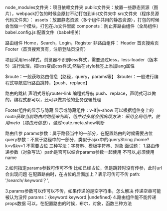 node_modules文件夹：项目依赖文件夹
public文件夹：放置一些静态资源（图片），webpack打包的时候会原封不动打包到dist文件夹中
src文件夹（程序员源代码文件夹）：
    assets：放置静态资源（多个组件共用的静态资源），打包的时候会当做一个模块，打包在Js文件里面
    componets：防止非路由组件（全局组件）
babel.config.js:配置文件（babel相关）


路由组件
Home，Search，Login，Register
非路由组件：
Header 首页搜索页
Footer（首页搜索页有，注册登陆页没有）

项目采用less样式，浏览器不识别less样式，需要通过less，less-loader（版本5）进行处理，把less变成css样式,然后在style标签上添加lang属性

$route：一般获取路由信息【路径，query，params等】
$router：一般进行编程式导航进行路由跳转，【push、replace】

路由的跳转
声明式导航router-link
编程式导航 push、replace，声明式可以做的，编程式都可以，还可以做其他的业务逻辑处理

Footer组件的显示与隐藏
显示或隐藏组件：v-if|v-show
可以根据组件身上的$route获取当前路由的路径来判断，组件过多就会很麻烦
方法：采用全局组件，使用meta（路由元信息），通过$route.meta.show判断


路由传参
params参数：属于路径当中的一部分，在配置路由的时候需要占位
query参数：不属于路径中的一部分，类似于ajax中的queryString /home?k=v&kv=1 不需要占位
三种写法：字符串、模板字符串、对象
面试题：
1.路由传递参数（对象写法）path是否可以结合params参数一起使用
不可以,必须使用name

2.如何指定params参数可传可不传
比如已经占位，但是跳转时没有传参，此时url会出现问题
在配置路由时，在占位的后面加上？表示可传可不传
path: '/search/:keyword？',

3.params参数可以传可以不传，如果传递的是空字符串，怎么解决
传递空串可能被认为没传
params：{keyword:keyword||undefined}
4.路由组件能不能传递props数据
可以，在配置路由的时候，布尔，对象，函数三种方法